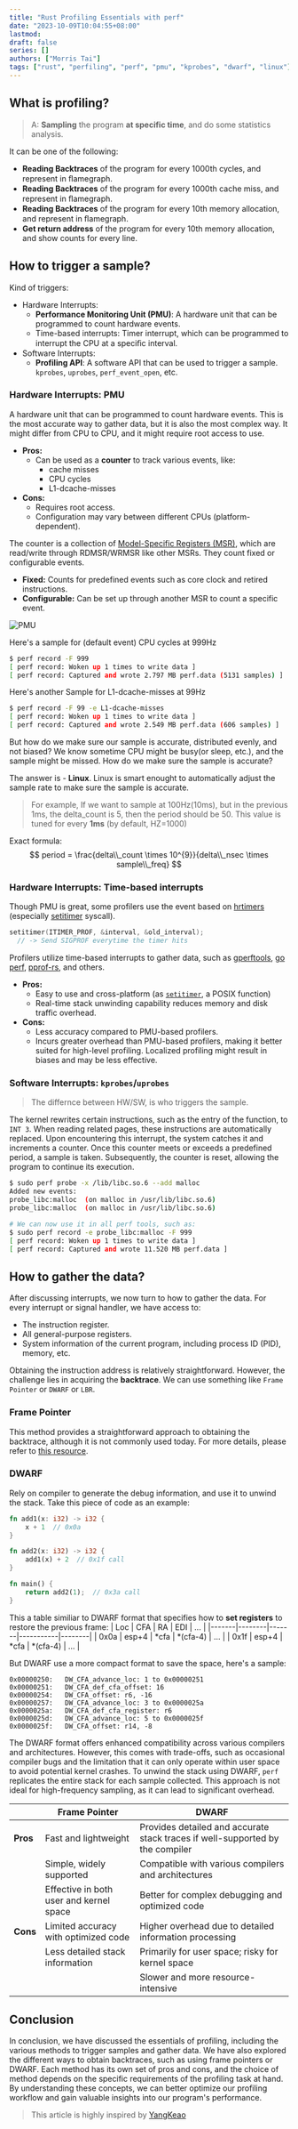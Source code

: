 ```yaml
---
title: "Rust Profiling Essentials with perf"
date: "2023-10-09T10:04:55+08:00"
lastmod: 
draft: false
series: []
authors: ["Morris Tai"]
tags: ["rust", "perfiling", "perf", "pmu", "kprobes", "dwarf", "linux"]
---
```


## What is profiling?

> A: **Sampling** the program **at specific time**, and do some statistics analysis.

It can be one of the following:

- **Reading Backtraces** of the program for every 1000th cycles, and represent in ﬂamegraph.
- **Reading Backtraces** of the program for every 1000th cache miss, and represent in ﬂamegraph.
- **Reading Backtraces** of the program for every 10th memory allocation, and represent in ﬂamegraph.
- **Get return address** of the program for every 10th memory allocation, and show counts for every line.

## How to trigger a sample?

Kind of triggers:

- Hardware Interrupts:
  - **Performance Monitoring Unit (PMU)**: A hardware unit that can be programmed to count hardware events.
  - Time-based interrupts: Timer interrupt, which can be programmed to interrupt the CPU at a speciﬁc interval.
- Software Interrupts:
  - **Profiling API**: A software API that can be used to trigger a sample. `kprobes`, `uprobes`, `perf_event_open`, etc.

### Hardware Interrupts: PMU

A hardware unit that can be programmed to count hardware events. This is the most accurate way to gather data, but it is also the most complex way. It might differ from CPU to CPU, and it might require root access to use.

- **Pros:**
  - Can be used as a **counter** to track various events, like:
    - cache misses
    - CPU cycles
    - L1-dcache-misses
- **Cons:**
  - Requires root access.
  - Configuration may vary between different CPUs (platform-dependent).

The counter is a collection of [Model-Specific Registers (MSR)](https://en.wikipedia.org/wiki/Model-specific_register), which are read/write through RDMSR/WRMSR like other MSRs. They count fixed or configurable events.

- **Fixed:** Counts for predefined events such as core clock and retired instructions.
- **Configurable:** Can be set up through another MSR to count a specific event.

![PMU](images/pmu-msr.jpg)

Here's a sample for (default event) CPU cycles at 999Hz

```bash
$ perf record -F 999
[ perf record: Woken up 1 times to write data ]
[ perf record: Captured and wrote 2.797 MB perf.data (5131 samples) ]
```

Here's another Sample for L1-dcache-misses at 99Hz

```bash
$ perf record -F 99 -e L1-dcache-misses
[ perf record: Woken up 1 times to write data ]
[ perf record: Captured and wrote 2.549 MB perf.data (606 samples) ]
```

But how do we make sure our sample is accurate, distributed evenly, and not biased? We know sometime CPU might be busy(or sleep, etc.), and the sample might be missed. How do we make sure the sample is accurate?

The answer is - **Linux**. Linux is smart enought to automatically adjust the sample rate to make sure the sample is accurate.

> For example, If we want to sample at 100Hz(10ms), but in the previous 1ms, the delta_count is 5, then the period should be 50.
This value is tuned for every **1ms** (by default, HZ=1000)

Exact formula:
$$
period = \frac{delta\\_count \times 10^{9}}{delta\\_nsec \times sample\\_freq}
$$

### Hardware Interrupts: Time-based interrupts

Though PMU is great, some profilers use the event based on [hrtimers](https://docs.kernel.org/timers/hrtimers.html) (especially [setitimer](https://linux.die.net/man/2/setitimer) syscall).

```c
setitimer(ITIMER_PROF, &interval, &old_interval);
  // -> Send SIGPROF everytime the timer hits
```

Profilers utilize time-based interrupts to gather data, such as [gperftools](https://github.com/gperftools/gperftools), [go perf](https://github.com/golang/perf), [pprof-rs](https://github.com/tikv/pprof-rs), and others.

- **Pros:**
  - Easy to use and cross-platform (as [`setitimer`](https://linux.die.net/man/2/setitimer), a POSIX function)
  - Real-time stack unwinding capability reduces memory and disk traffic overhead.
- **Cons:**
  - Less accuracy compared to PMU-based profilers.
  - Incurs greater overhead than PMU-based profilers, making it better suited for high-level profiling. Localized profiling might result in biases and may be less effective.

### Software Interrupts: `kprobes`/`uprobes`

> The differnce between HW/SW, is who triggers the sample.

The kernel rewrites certain instructions, such as the entry of the function, to `INT 3`. When reading related pages, these instructions are automatically replaced. Upon encountering this interrupt, the system catches it and increments a counter. Once this counter meets or exceeds a predefined period, a sample is taken. Subsequently, the counter is reset, allowing the program to continue its execution.

```bash
$ sudo perf probe -x /lib/libc.so.6 --add malloc
Added new events:
probe_libc:malloc  (on malloc in /usr/lib/libc.so.6)
probe_libc:malloc  (on malloc in /usr/lib/libc.so.6)

# We can now use it in all perf tools, such as:
$ sudo perf record -e probe_libc:malloc -F 999
[ perf record: Woken up 1 times to write data ]
[ perf record: Captured and wrote 11.520 MB perf.data ]
```

## How to gather the data?

After discussing interrupts, we now turn to how to gather the data. For every interrupt or signal handler, we have access to:

- The instruction register.
- All general-purpose registers.
- System information of the current program, including process ID (PID), memory, etc.

Obtaining the instruction address is relatively straightforward. However, the challenge lies in acquiring the **backtrace**. We can use something like `Frame Pointer` or `DWARF` or `LBR`.

### Frame Pointer

This method provides a straightforward approach to obtaining the backtrace, although it is not commonly used today. For more details, please refer to [this resource](https://people.cs.rutgers.edu/~pxk/419/notes/frames.html).

### DWARF

Rely on compiler to generate the debug information, and use it to unwind the stack. Take this piece of code as an example:

```rust
fn add1(x: i32) -> i32 {
    x + 1  // 0x0a
}

fn add2(x: i32) -> i32 {
    add1(x) + 2  // 0x1f call
}

fn main() {
    return add2(1);  // 0x3a call
}
```

This a table similiar to DWARF format that specifies how to **set registers** to restore the previous frame:
| Loc   | CFA    | RA    | EDI       | ...    |
|-------|--------|-------|-----------|--------|
| 0x0a  | esp+4  | *cfa  | *(cfa-4)  | ...    |
| 0x1f  | esp+4  | *cfa  | *(cfa-4)  | ...    |

But DWARF use a more compact format to save the space, here's a sample:

```dwarf
0x00000250:   DW_CFA_advance_loc: 1 to 0x00000251
0x00000251:   DW_CFA_def_cfa_offset: 16
0x00000254:   DW_CFA_offset: r6, -16
0x00000257:   DW_CFA_advance_loc: 3 to 0x0000025a
0x0000025a:   DW_CFA_def_cfa_register: r6
0x0000025d:   DW_CFA_advance_loc: 5 to 0x0000025f
0x0000025f:   DW_CFA_offset: r14, -8
```

The DWARF format offers enhanced compatibility across various compilers and architectures. However, this comes with trade-offs, such as occasional compiler bugs and the limitation that it can only operate within user space to avoid potential kernel crashes. To unwind the stack using DWARF, `perf` replicates the entire stack for each sample collected. This approach is not ideal for high-frequency sampling, as it can lead to significant overhead.

|             | Frame Pointer                     | DWARF                           |
|-------------|-----------------------------------|---------------------------------|
| **Pros**    | Fast and lightweight              | Provides detailed and accurate stack traces if well-supported by the compiler |
|             | Simple, widely supported          | Compatible with various compilers and architectures |
|             | Effective in both user and kernel space | Better for complex debugging and optimized code |
| **Cons**    | Limited accuracy with optimized code | Higher overhead due to detailed information processing |
|             | Less detailed stack information   | Primarily for user space; risky for kernel space |
|             |                                   | Slower and more resource-intensive |

## Conclusion

In conclusion, we have discussed the essentials of profiling, including the various methods to trigger samples and gather data. We have also explored the different ways to obtain backtraces, such as using frame pointers or DWARF. Each method has its own set of pros and cons, and the choice of method depends on the specific requirements of the profiling task at hand. By understanding these concepts, we can better optimize our profiling workflow and gain valuable insights into our program's performance.

> This article is highly inspired by [YangKeao](https://github.com/YangKeao)
